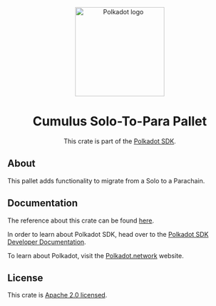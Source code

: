 <div align="center">

<img
alt="Polkadot logo" width="200"
src="https://raw.githubusercontent.com/paritytech/polkadot-sdk/rzadp/readmes/docs/images/Polkadot_Logo_Horizontal_Pink_BlackOnWhite.png">

# Cumulus Solo-To-Para Pallet

This crate is part of the [Polkadot SDK](https://github.com/paritytech/polkadot-sdk/).

</div>

## About

This pallet adds functionality to migrate from a Solo to a Parachain.

## Documentation

The reference about this crate can be found [here](https://paritytech.github.io/polkadot-sdk/master/cumulus_pallet_solo_to_para).

In order to learn about Polkadot SDK, head over to the [Polkadot SDK Developer Documentation](https://paritytech.github.io/polkadot-sdk/master/polkadot_sdk_docs/index.html).

To learn about Polkadot, visit the [Polkadot.network](https://polkadot.network/) website.

## License

This crate is [Apache 2.0 licensed](https://spdx.org/licenses/Apache-2.0.html).
